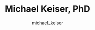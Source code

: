 ---
# this is autogenerated: do not edit
title: Michael Keiser, PhD
author: michael_keiser
layout: author-bio
jobtitle: Associate Professor; CZI Ben Barres Investigator; Allen Distinguished Investigator
bio: pharm chem; bts; bchsi; kifn; ind
type: member
excerpt: "<p>Michael is a Chan Zuckerberg Initiative Ben Barres Investigator and a Paul G. Allen Distinguished Investigator. Michael joined the UCSF faculty in 2014, in t"
header:
  teaser: /assets/images/people/bio-keiser.jpg
papers: 
    - title: Trans-channel fluorescence learning improves high-content screening for Alzheimer's disease therapeutics
      excerpt: Wong DR, Conrad J, Johnson N, Ayers JI, Laeremans A, Lee JC, Lee J, Prusiner SB, Bandyopadhyay S, Butte AJ, Paras NA, <u>Keiser MJ</u>. __bioRxiv__. 2021 Jan 09.
      link: ""

    - title: Adding Stochastic Negative Examples into Machine Learning Improves Molecular Bioactivity Prediction
      excerpt: Caceres EL, Mew NC, <u>Keiser MJ</u>. __J Chem Inf Model__. 2020 Dec 28.
      link: "https://doi.org/10.1021/acs.jcim.0c00565"

    - title: Predicting Cellular Drug Sensitivity using Conditional Modulation of Gene Expression
      excerpt: Connell W, <u>Keiser MJ</u>. __NeurIPS LMRL__. 2020 Dec 11.
      link: ""

    - title: Attention-Based Learning on Molecular Ensembles
      excerpt: Chuang KV, <u>Keiser MJ</u>. __arXiv - NeurIPS ML4Molecules__. 2020 Nov 25.
      link: ""

    - title: Learning Molecular Representations for Medicinal Chemistry
      excerpt: Chuang KV, Gunsalus LM, <u>Keiser MJ</u>. __J Med Chem__. 2020 Aug 27.
      link: "https://doi.org/10.1021/acs.jmedchem.0c00385"

    - title: Artificial Intelligence in Dermatology- A Primer
      excerpt: Young AT, Xiong M, Pfau J, <u>Keiser MJ</u>, Wei ML. __J Invest Dermatol__. 2020 Aug.
      link: "https://doi.org/10.1016/j.jid.2020.02.026"

    - title: Robust Semantic Interpretability- Revisiting Concept Activation Vectors
      excerpt: Pfau J, Young AT, Wei J, Wei ML, <u>Keiser MJ</u>. __ICML - WHI__. 2020 Jul 17.
      link: ""

    - title: Validation of machine learning models to detect amyloid pathologies across institutions
      excerpt: Vizcarra JC, Gearing M, <u>Keiser MJ</u>, Glass JD, Dugger BN, Gutman DA. __Acta Neuropathol Commun__. 2020 Apr 28.
      link: "https://doi.org/10.1186/s40478-020-00927-4"

    - title: Global Saliency- Aggregating Saliency Maps to Assess Dataset Artefact Bias
      excerpt: Pfau J, Young AT, Wei ML, <u>Keiser MJ</u>. __arXiv - NeurIPS ML4H__. 2019 Oct 16.
      link: ""

    - title: Zebrafish behavioural profiling identifies GABA and serotonin receptor ligands related to sedation and paradoxical excitation
      excerpt: McCarroll MN, Gendelev L, Kinser R, Taylor J, Bruni G, Myers-Turnbull D, Helsell C, Carbajal A, Rinaldi C, Kang HJ, Gong JH, Sello JK, Tomita S, Peterson RT, <u>Keiser MJ</u>, Kokel D. __Nat Commun__. 2019 Sep 9.
      link: "https://doi.org/10.1038/s41467-019-11936-w"

    - title: Interpretable classification of Alzheimer's disease pathologies with a convolutional neural network pipeline
      excerpt: Tang Z, Chuang KV, DeCarli C, Jin LW, Beckett L, <u>Keiser MJ</u>, Dugger BN. __Nat Commun__. 2019 May 15.
      link: "https://doi.org/10.1038/s41467-019-10212-1"

    - title: Comment on &quot;Predicting reaction performance in C-N cross-coupling using machine learning&quot;
      excerpt: Chuang KV, <u>Keiser MJ</u>. __Science__. 2018 Nov 16.
      link: "https://doi.org/10.1126/science.aat8603"

    - title: Adversarial Controls for Scientific Machine Learning
      excerpt: Chuang KV, <u>Keiser MJ</u>. __ACS Chem Biol__. 2018 Oct 19.
      link: "https://doi.org/10.1021/acschembio.8b00881"

    - title: The Psychiatric Cell Map Initiative- A Convergent Systems Biological Approach to Illuminating Key Molecular Pathways in Neuropsychiatric Disorders
      excerpt: Willsey AJ, Morris MT, Wang S, Willsey HR, Sun N, Teerikorpi N, Baum TB, Cagney G, Bender KJ, Desai TA, Srivastava D, Davis GW, Doudna J, Chang E, Sohal V, Lowenstein DH, Li H, Agard D, <u>Keiser MJ</u>, Shoichet B, von Zastrow M, Mucke L, Finkbeiner S, Gan L, Sestan N, Ward ME, Huttenhain R, Nowakowski TJ, Bellen HJ, Frank LM, Khokha MK, Lifton RP, Kampmann M, Ideker T, State MW, Krogan NJ. __Cell__. 2018 Jul 26.
      link: "https://doi.org/10.1016/j.cell.2018.06.016"

    - title: Predicted Biological Activity of Purchasable Chemical Space
      excerpt: Irwin JJ, Gaskins G, Sterling T, Mysinger MM, <u>Keiser MJ</u>. __J Chem Inf Model__. 2018 Jan 22.
      link: "https://doi.org/10.1021/acs.jcim.7b00316"

    - title: Evolutionarily Conserved Roles for Blood-Brain Barrier Xenobiotic Transporters in Endogenous Steroid Partitioning and Behavior
      excerpt: Hindle SJ, Munji RN, Dolghih E, Gaskins G, Orng S, Ishimoto H, Soung A, DeSalvo M, Kitamoto T, <u>Keiser MJ</u>, Jacobson MP, Daneman R, Bainton RJ. __Cell Rep__. 2017 Oct 31.
      link: "https://doi.org/10.1016/j.celrep.2017.10.026"

    - title: A Simple Representation of Three-Dimensional Molecular Structure
      excerpt: Axen SD, Huang XP, Caceres EL, Gendelev L, Roth BL, <u>Keiser MJ</u>. __J Med Chem__. 2017 Sep 14.
      link: "https://doi.org/10.1021/acs.jmedchem.7b00696"

    - title: Zebrafish behavioral profiling identifies multitarget antipsychotic-like compounds
      excerpt: Bruni G, Rennekamp AJ, Velenich A, McCarroll M, Gendelev L, Fertsch E, Taylor J, Lakhani P, Lensen D, Evron T, Lorello PJ, Huang XP, Kolczewski S, Carey G, Caldarone BJ, Prinssen E, Roth BL, <u>Keiser MJ</u>, Peterson RT, Kokel D. __Nat Chem Biol__. 2016 Jul.
      link: "https://doi.org/10.1038/nchembio.2097"

    - title: Leveraging Large-scale Behavioral Profiling in Zebrafish to Explore Neuroactive Polypharmacology
      excerpt: McCarroll MN, Gendelev L, <u>Keiser MJ</u>, Kokel D. __ACS Chem Biol__. 2016 Apr 15.
      link: "https://doi.org/10.1021/acschembio.5b00800"

    - title: Polygenic overlap between schizophrenia risk and antipsychotic response- a genomic medicine approach
      excerpt: Ruderfer DM, Charney AW, Readhead B, Kidd BA, Kahler AK, Kenny PJ, <u>Keiser MJ</u>, Moran JL, Hultman CM, Scott SA, Sullivan PF, Purcell SM, Dudley JT, Sklar P. __Lancet Psychiatry__. 2016 Apr.
      link: "https://doi.org/10.1016/S2215-0366(15)00553-2"

    - title: Prediction and validation of enzyme and transporter off-targets for metformin
      excerpt: Yee SW, Lin L, Merski M, <u>Keiser MJ</u>, Gupta A, Zhang Y, Chien HC, Shoichet BK, Giacomini KM. __J Pharmacokinet Pharmacodyn__. 2015 Oct.
      link: "https://doi.org/10.1007/s10928-015-9436-y"

    - title: Systems pharmacology augments drug safety surveillance
      excerpt: Lorberbaum T, Nasir M, <u>Keiser MJ</u>, Vilar S, Hripcsak G, Tatonetti NP. __Clin Pharmacol Ther__. 2015 Feb.
      link: "https://doi.org/10.1002/cpt.2"

    - title: In silico molecular comparisons of C. elegans and mammalian pharmacology identify distinct targets that regulate feeding
      excerpt: Lemieux GA, <u>Keiser MJ</u>, Sassano MF, Laggner C, Mayer F, Bainton RJ, Werb Z, Roth BL, Shoichet BK, Ashrafi K. __PLoS Biol__. 2013 Nov.
      link: "https://doi.org/10.1371/journal.pbio.1001712"

    - title: Large-scale prediction and testing of drug activity on side-effect targets
      excerpt: Lounkine E, <u>Keiser MJ</u>, Whitebread S, Mikhailov D, Hamon J, Jenkins JL, Lavan P, Weber E, Doak AK, Cote S, Shoichet BK, Urban L. __Nature__. 2012 Jun 10.
      link: "https://doi.org/10.1038/nature11159"

    - title: Chemical informatics and target identification in a zebrafish phenotypic screen
      excerpt: Laggner C, Kokel D, Setola V, Tolia A, Lin H, Irwin JJ, <u>Keiser MJ</u>, Cheung CY, Minor DL Jr, Roth BL, Peterson RT, Shoichet BK. __Nat Chem Biol__. 2011 Dec 18.
      link: "https://doi.org/10.1038/nchembio.732"

    - title: The presynaptic component of the serotonergic system is required for clozapine's efficacy
      excerpt: Yadav PN, Abbas AI, Farrell MS, Setola V, Sciaky N, Huang XP, Kroeze WK, Crawford LK, Piel DA, <u>Keiser MJ</u>, Irwin JJ, Shoichet BK, Deneris ES, Gingrich J, Beck SG, Roth BL. __Neuropsychopharmacology__. 2011 Feb.
      link: "https://doi.org/10.1038/npp.2010.195"

    - title: The chemical basis of pharmacology
      excerpt: <u>Keiser MJ</u>, Irwin JJ, Shoichet BK. __Biochemistry__. 2010 Dec 7.
      link: "https://doi.org/10.1021/bi101540g"

    - title: Complementarity between a docking and a high-throughput screen in discovering new cruzain inhibitors
      excerpt: Ferreira RS, Simeonov A, Jadhav A, Eidam O, Mott BT, <u>Keiser MJ</u>, McKerrow JH, Maloney DJ, Irwin JJ, Shoichet BK. __J Med Chem__. 2010 Jul 8.
      link: "https://doi.org/10.1021/jm100488w"

    - title: Prediction and evaluation of protein farnesyltransferase inhibition by commercial drugs
      excerpt: DeGraw AJ, <u>Keiser MJ</u>, Ochocki JD, Shoichet BK, Distefano MD. __J Med Chem__. 2010 Mar 25.
      link: "https://doi.org/10.1021/jm901613f"

    - title: A pilot study of the pharmacodynamic impact of SSRI drug selection and beta-1 receptor genotype (ADRB1) on cardiac vital signs in depressed patients- a novel pharmacogenetic approach
      excerpt: Thomas KL, Ellingrod VL, Bishop JR, <u>Keiser MJ</u>. __Psychopharmacol Bull__. 2010.
      link: "https://www.ncbi.nlm.nih.gov/pubmed/20581797"

    - title: Predicting new molecular targets for known drugs
      excerpt: <u>Keiser MJ</u>, Setola V, Irwin JJ, Laggner C, Abbas AI, Hufeisen SJ, Jensen NH, Kuijer MB, Matos RC, Tran TB, Whaley R, Glennon RA, Hert J, Thomas KL, Edwards DD, Shoichet BK, Roth BL. __Nature__. 2009 Nov 12.
      link: "https://doi.org/10.1038/nature08506"

    - title: A mapping of drug space from the viewpoint of small molecule metabolism
      excerpt: Adams JC, <u>Keiser MJ</u>, Basuino L, Chambers HF, Lee DS, Wiest OG, Babbitt PC. __PLoS Comput Biol__. 2009 Aug.
      link: "https://doi.org/10.1371/journal.pcbi.1000474"

    - title: Quantifying biogenic bias in screening libraries
      excerpt: Hert J, Irwin JJ, Laggner C, <u>Keiser MJ</u>, Shoichet BK. __Nat Chem Biol__. 2009 Jul.
      link: "https://doi.org/10.1038/nchembio.180"

    - title: Off-target networks derived from ligand set similarity
      excerpt: <u>Keiser MJ</u>, Hert J. __Methods Mol Biol__. 2009.
      link: "https://doi.org/10.1007/978-1-60761-274-2_8"

    - title: Quantifying the relationships among drug classes
      excerpt: Hert J, <u>Keiser MJ</u>, Irwin JJ, Oprea TI, Shoichet BK. __J Chem Inf Model__. 2008 Apr.
      link: "https://doi.org/10.1021/ci8000259"

    - title: Relating protein pharmacology by ligand chemistry
      excerpt: <u>Keiser MJ</u>, Roth BL, Armbruster BN, Ernsberger P, Irwin JJ, Shoichet BK. __Nat Biotechnol__. 2007 Feb.
      link: "https://doi.org/10.1038/nbt1284"

---